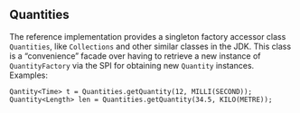 
## Quantities

The reference implementation provides a singleton factory accessor class <code>Quantities</code>, like <code>Collections</code> and other similar classes in the JDK. This class is a “convenience” facade over having to retrieve a new instance of <code>QuantityFactory</code> via the SPI for obtaining new <code>Quantity</code> instances. Examples:
```
Qantity<Time> t = Quantities.getQuantity(12, MILLI(SECOND));
Quantity<Length> len = Quantities.getQuantity(34.5, KILO(METRE));
```